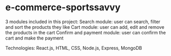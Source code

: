 # e-commerce-sportssavvy
 3 modules included in this project:
 Search module: user can search, filter and sort the products they like
 Cart module: user can add, edit and remove the products in the cart
 Confirm and payment module: user can confirm the cart and make the payment 

 Technologies: React.js, HTML, CSS, Node.js, Express, MongoDB
